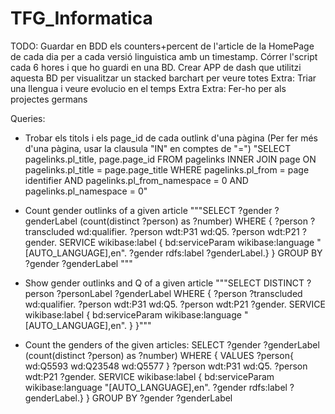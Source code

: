 # TFG_Informatica
TODO:
Guardar en BDD els counters+percent de l'article de la HomePage de cada dia per a cada versió linguistica amb un timestamp.
Córrer l'script cada 6 hores i que ho guardi en una BD.
Crear APP de dash que utilitzi aquesta BD per visualitzar un stacked barchart per veure totes
Extra: Triar una llengua i veure evolucio en el temps
Extra Extra: Fer-ho per als projectes germans


Queries:
- Trobar els titols i els page_id de cada outlink d'una pàgina (Per fer més d'una pàgina, usar la clausula "IN" en comptes de "=")
"SELECT pagelinks.pl_title, page.page_id 
FROM pagelinks 
INNER JOIN page ON pagelinks.pl_title = page.page_title
WHERE pagelinks.pl_from = page identifier AND pagelinks.pl_from_namespace = 0 AND pagelinks.pl_namespace = 0"

- Count gender outlinks of a given article
 """SELECT ?gender ?genderLabel (count(distinct ?person) as ?number) 
   WHERE
   {
     ?person ?transcluded wd:qualifier.
     ?person wdt:P31 wd:Q5.
     ?person wdt:P21 ?gender.
     SERVICE wikibase:label { bd:serviceParam wikibase:language "[AUTO_LANGUAGE],en".
   ?gender rdfs:label ?genderLabel.}
   }
   GROUP BY  ?gender ?genderLabel """
   

- Show gender outlinks and Q of a given article
"""SELECT DISTINCT ?person ?personLabel  ?genderLabel 
   WHERE
   {
     ?person ?transcluded wd:qualifier.
     ?person wdt:P31 wd:Q5.
     ?person wdt:P21 ?gender.
     SERVICE wikibase:label { bd:serviceParam wikibase:language "[AUTO_LANGUAGE],en". }
   }"""
   
- Count the genders of the given articles:
SELECT ?gender ?genderLabel (count(distinct ?person) as ?number)
WHERE { 
  VALUES ?person{
  wd:Q5593
  wd:Q23548
  wd:Q5577
} 
     ?person wdt:P31 wd:Q5.
     ?person wdt:P21 ?gender.
     SERVICE wikibase:label { bd:serviceParam wikibase:language "[AUTO_LANGUAGE],en".
   ?gender rdfs:label ?genderLabel.}
   }
   GROUP BY  ?gender ?genderLabel